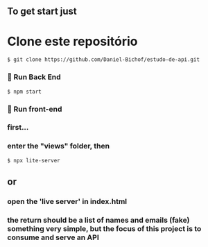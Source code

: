 ## To get start just

# Clone este repositório
```
$ git clone https://github.com/Daniel-Bichof/estudo-de-api.git
```
### 🎲 Run Back End 

```
$ npm start
```

### 🎲 Run front-end

### first...
### enter the "views" folder, then

```
$ npx lite-server
```


## or
### open the 'live server' in index.html

### the return should be a list of names and emails (fake) something very simple, but the focus of this project is to consume and serve an API

